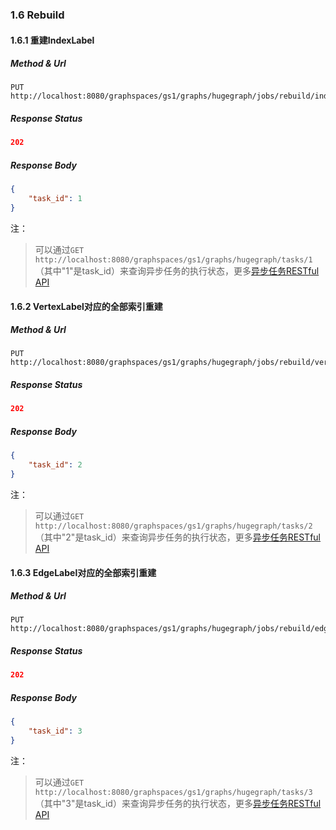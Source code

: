 ### 1.6 Rebuild

#### 1.6.1 重建IndexLabel

##### Method & Url

```
PUT http://localhost:8080/graphspaces/gs1/graphs/hugegraph/jobs/rebuild/indexlabels/personByCity
```

##### Response Status

```json
202
```

##### Response Body

```json
{
    "task_id": 1
}
```

注：

> 可以通过`GET http://localhost:8080/graphspaces/gs1/graphs/hugegraph/tasks/1`（其中"1"是task_id）来查询异步任务的执行状态，更多[异步任务RESTful API](task.md)

#### 1.6.2 VertexLabel对应的全部索引重建

##### Method & Url

```
PUT http://localhost:8080/graphspaces/gs1/graphs/hugegraph/jobs/rebuild/vertexlabels/person
```

##### Response Status

```json
202
```

##### Response Body

```json
{
    "task_id": 2
}
```

注：

> 可以通过`GET http://localhost:8080/graphspaces/gs1/graphs/hugegraph/tasks/2`（其中"2"是task_id）来查询异步任务的执行状态，更多[异步任务RESTful API](task.md)

#### 1.6.3 EdgeLabel对应的全部索引重建

##### Method & Url

```
PUT http://localhost:8080/graphspaces/gs1/graphs/hugegraph/jobs/rebuild/edgelabels/created
```

##### Response Status

```json
202
```

##### Response Body

```json
{
    "task_id": 3
}
```

注：

> 可以通过`GET http://localhost:8080/graphspaces/gs1/graphs/hugegraph/tasks/3`（其中"3"是task_id）来查询异步任务的执行状态，更多[异步任务RESTful API](task.md)
